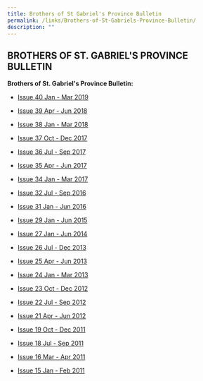 ```yaml
---
title: Brothers of St Gabriel's Province Bulletin
permalink: /links/Brothers-of-St-Gabriels-Province-Bulletin/
description: ""
---
```

## BROTHERS OF ST. GABRIEL'S PROVINCE BULLETIN


**Brothers of St. Gabriel's Province Bulletin:**

* [Issue 40 Jan - Mar 2019](/files/Province%20Bulletin_Jan-Mar%202019.pdf)
*   [Issue 39 Apr - Jun 2018](2018_issue39_Province%20Bulletin_Apr-Jun.pdf)
*   [Issue 38 Jan - Mar 2018](2018_issue39_Province%20Bulletin_Apr-Jun.pdf)
*   [Issue 37 Oct - Dec 2017](2017_issue37_Province%20Bulletin_Oct_Dec.pdf)
*   [Issue 36 Jul - Sep 2017](/files/2017_issue36_Province_Bulletin_Jul_Sep.pdf)
*   [Issue 35 Apr - Jun 2017](/files/2017_issue35_Province_Bulletin_Apr-Jun.pdf)
*   [Issue 34 Jan - Mar 2017](/files/2017_issue34_Province_Bulletin_Jan_Mar.pdf)
*   [Issue 32 Jul - Sep 2016]()
*   [Issue 31 Jan - Jun 2016](/files/2016_issue31_Provincial_Bulletin_Jan-Jun.pdf)  
    
*   [Issue 29 Jan - Jun 2015]()  
    
*   [Issue 27 Jan - Jun 2014](/files/2014_issue27_provincial_bulletin_Jan.pdf)  
    
*   [Issue 26 Jul - Dec 2013](/files/2013_issue26_provincial_bulletin_Jul.pdf)
    
*   [Issue 25 Apr - Jun 2013](/files/2013_issue25_provincial_bulletin_apr.pdf) 
    
*   [Issue 24 Jan - Mar 2013](/files/2013_issue24_provincial_bulletin_jan.pdf)  
    
*   [Issue 23 Oct - Dec 2012](/files/2012_provincial_bulletin_issue23_oct.pdf) 
    
*   [Issue 22 Jul - Sep 2012](/files/2012_issue22_bulletin_jul_sept_2012.pdf)
    
*   [Issue 21 Apr - Jun 2012](/files/2012_issue_21_bulletin_apr-jun.pdf)

*   [Issue 19 Oct - Dec 2011](https://stgabrielssec-moe-edu-sg-admin.cwp.sg/qql/slot/u153/St%20Gabriel%20Sec%202019/Useful%20Links/Brothers%20of%20St.%20Gabriels%20Province%20B/issue19.pdf)  
    
*   [Issue 18 Jul - Sep 2011](https://stgabrielssec-moe-edu-sg-admin.cwp.sg/qql/slot/u153/St%20Gabriel%20Sec%202019/Useful%20Links/Brothers%20of%20St.%20Gabriels%20Province%20B/2011_issue18_bulletin_jul-sept.pdf)  
    
*   [Issue 16 Mar - Apr 2011](https://stgabrielssec-moe-edu-sg-admin.cwp.sg/qql/slot/u153/St%20Gabriel%20Sec%202019/Useful%20Links/Brothers%20of%20St.%20Gabriels%20Province%20B/2011_issue16_bulletin_mar-apr.pdf)  
    
*   [Issue 15 Jan - Feb 2011](https://stgabrielssec-moe-edu-sg-admin.cwp.sg/qql/slot/u153/St%20Gabriel%20Sec%202019/Useful%20Links/Brothers%20of%20St.%20Gabriels%20Province%20B/2011_issue15_bulletin_jan-feb.pdf)